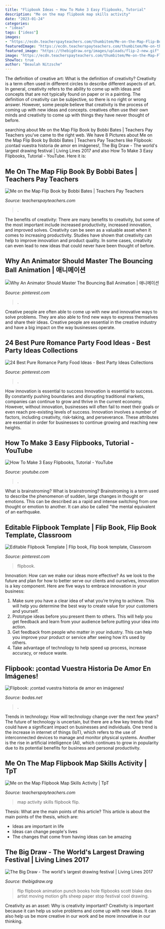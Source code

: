 ```yaml
---
title: "Flipbook Ideas ~ How To Make 3 Easy Flipbooks, Tutorial"
description: "Me on the map flipbook map skills activity"
date: "2023-01-24"
categories:
- "ideas"
tags: ["ideas"]
images:
- "https://ecdn.teacherspayteachers.com/thumbitem/Me-on-the-Map-Flip-Book-3077902-1606158948/original-3077902-1.jpg"
featuredImage: "https://ecdn.teacherspayteachers.com/thumbitem/Me-on-the-Map-Flipbook-Map-Skills-Activity-3448420-1612637915/original-3448420-3.jpg"
featured_image: "https://thebigdraw.org/images/uploads/flip-2-new.gif"
image: "https://ecdn.teacherspayteachers.com/thumbitem/Me-on-the-Map-Flip-Book-3077902-1606158948/original-3077902-1.jpg"
ShowToc: true
author: "Beaulah Nitzsche"
---
```



The definition of creative art: What is the definition of creativity?
Creativity is a term often used in different circles to describe different aspects of art. In general, creativity refers to the ability to come up with ideas and concepts that are not typically found on paper or in a painting. The definition of creativity can be subjective, so there is no right or wrong answer. However, some people believe that creativity is the process of coming up with new ideas and concepts. creatives often use their own minds and creativity to come up with things they have never thought of before.

	

		
searching about Me on the Map Flip Book by Bobbi Bates | Teachers Pay Teachers you've came to the right web. We have 8 Pictures about Me on the Map Flip Book by Bobbi Bates | Teachers Pay Teachers like Flipbook: ¡contad vuestra historia de amor en imágenes!, The Big Draw - The world&#039;s largest drawing festival | Living Lines 2017 and also How To Make 3 Easy Flipbooks, Tutorial - YouTube. Here it is:
		
    
## Me On The Map Flip Book By Bobbi Bates | Teachers Pay Teachers

<img loading=lazy src="https://ecdn.teacherspayteachers.com/thumbitem/Me-on-the-Map-Flip-Book-3077902-1606158948/original-3077902-1.jpg" onerror="this.onerror=null;this.src='https://tse3.mm.bing.net/th?id=OIP.eV4p6Ac3EoWrXqOToVx6WwAAAA&amp;pid=15.1';" alt="Me on the Map Flip Book by Bobbi Bates | Teachers Pay Teachers">

_Source: teacherspayteachers.com_

>. 

	

The benefits of creativity: There are many benefits to creativity, but some of the most important include increased productivity, increased innovation, and improved solves.
Creativity can be seen as a valuable asset when it comes to increasing productivity. Studies have shown that creativity can help to improve innovation and product quality. In some cases, creativity can even lead to new ideas that could never have been thought of before.

    
## Why An Animator Should Master The Bouncing Ball Animation | 애니메이션

<img loading=lazy src="https://i.pinimg.com/736x/cb/2a/6a/cb2a6a10550bbe82eb2c5c2322f17b6d--bouncing-ball-animation-animation-institute.jpg" onerror="this.onerror=null;this.src='https://tse2.mm.bing.net/th?id=OIP.2zXkL6RS_flObQg19T5vKAFZC0&amp;pid=15.1';" alt="Why An Animator Should Master The Bouncing Ball Animation | 애니메이션">

_Source: pinterest.com_

>. 

	

Creative people are often able to come up with new and innovative ways to solve problems. They are also able to find new ways to express themselves and share their ideas. Creative people are essential in the creative industry and have a big impact on the way businesses operate.

    
## 24 Best Pure Romance Party Food Ideas - Best Party Ideas Collections

<img loading=lazy src="https://i.pinimg.com/originals/4c/b5/fb/4cb5fb21db464720967d9dbad0088734.jpg" onerror="this.onerror=null;this.src='https://tse3.mm.bing.net/th?id=OIP.WvTJuj2ozxcv_aRampU81gHaJ4&amp;pid=15.1';" alt="24 Best Pure Romance Party Food Ideas - Best Party Ideas Collections">

_Source: pinterest.com_

>. 

	

How innovation is essential to success
Innovation is essential to success. By constantly pushing boundaries and disrupting traditional markets, companies can continue to grow and thrive in the current economy. However, without innovation, businesses will often fail to meet their goals or even reach pre-existing levels of success. Innovation involves a number of factors, including creativity, risk-taking, and perseverance. These attributes are essential in order for businesses to continue growing and reaching new heights.

    
## How To Make 3 Easy Flipbooks, Tutorial - YouTube

<img loading=lazy src="https://i.ytimg.com/vi/q2QvyHlEbp4/maxresdefault.jpg" onerror="this.onerror=null;this.src='https://tse4.mm.bing.net/th?id=OIP.M5jou0afcr-rCxlM5T1FagHaEK&amp;pid=15.1';" alt="How To Make 3 Easy Flipbooks, Tutorial - YouTube">

_Source: youtube.com_

>. 

	

What is brainstroming?
What is brainstroming? Brainstroming is a term used to describe the phenomenon of sudden, large changes in thought or emotions. This can be described as a rapid and intense switching from one thought or emotion to another. It can also be called "the mental equivalent of an earthquake.

    
## Editable Flipbook Template | Flip Book, Flip Book Template, Classroom

<img loading=lazy src="https://i.pinimg.com/736x/20/7e/40/207e407e9c8954ca5ab1873f72dd976f.jpg" onerror="this.onerror=null;this.src='https://tse2.mm.bing.net/th?id=OIP.4lb-kpuK_bCcz5eepg2afwHaJT&amp;pid=15.1';" alt="Editable Flipbook Template | Flip book, Flip book template, Classroom">

_Source: pinterest.com_

>flipbook. 

	

Innovation: How can we make our ideas more effective?
As we look to the future and plan for how to better serve our clients and ourselves, innovation is a key component. Here are five ways to embrace innovation in your business: 
1. Make sure you have a clear idea of what you’re trying to achieve. This will help you determine the best way to create value for your customers and yourself. 
2. Prototype ideas before you present them to others. This will help you get feedback and learn from your audience before putting your idea into action. 
3. Get feedback from people who matter in your industry. This can help you improve your product or service after seeing how it’s used by others. 
4. Take advantage of technology to help speed up process, increase accuracy, or reduce waste.

    
## Flipbook: ¡contad Vuestra Historia De Amor En Imágenes!

<img loading=lazy src="https://cdn0.bodas.net/img_g/articulos-espana/2019/varios/flipbook/flipbook1.jpg" onerror="this.onerror=null;this.src='https://tse1.mm.bing.net/th?id=OIP.4jqMGuYMDN_mO04W6FaTcAHaE7&amp;pid=15.1';" alt="Flipbook: ¡contad vuestra historia de amor en imágenes!">

_Source: bodas.net_

>. 

	

Trends in technology: How will technology change over the next few years?
The future of technology is uncertain, but there are a few key trends that could have a significant impact on businesses and individuals. One trend is the increase in internet of things (IoT), which refers to the use of interconnected devices to manage and monitor physical systems. Another is the rise in artificial intelligence (AI), which continues to grow in popularity due to its potential benefits for business and personal productivity.

    
## Me On The Map Flipbook Map Skills Activity | TpT

<img loading=lazy src="https://ecdn.teacherspayteachers.com/thumbitem/Me-on-the-Map-Flipbook-Map-Skills-Activity-3448420-1612637915/original-3448420-3.jpg" onerror="this.onerror=null;this.src='https://tse3.mm.bing.net/th?id=OIP.APpID5kAWmSwx8D79k2HigAAAA&amp;pid=15.1';" alt="Me on the Map Flipbook Map Skills Activity | TpT">

_Source: teacherspayteachers.com_

>map activity skills flipbook flip. 

	

Thesis: What are the main points of this article?
This article is about the main points of the thesis, which are: 
- Ideas are important in life
- Ideas can change people's lives
- The changes that come from having ideas can be amazing

    
## The Big Draw - The World&#039;s Largest Drawing Festival | Living Lines 2017

<img loading=lazy src="https://thebigdraw.org/images/uploads/flip-2-new.gif" onerror="this.onerror=null;this.src='https://tse3.mm.bing.net/th?id=OIP.zhPBF4LTkwt8JYcr1GTpkwHaEC&amp;pid=15.1';" alt="The Big Draw - The world&#039;s largest drawing festival | Living Lines 2017">

_Source: thebigdraw.org_

>flip flipbook animation punch books hole flipbooks scott blake des artist moving motion gifs sheep paper stop festival cool drawing. 

	

Creativity as an asset: Why is creativity important?
Creativity is important because it can help us solve problems and come up with new ideas. It can also help us be more creative in our work and be more innovative in our thinking.

